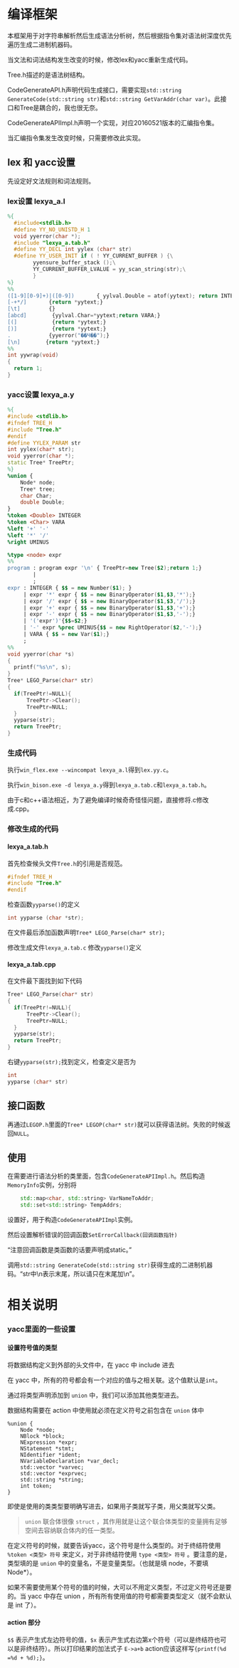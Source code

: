 # 编译框架 #

本框架用于对字符串解析然后生成语法分析树，然后根据指令集对语法树深度优先遍历生成二进制机器码。

当文法和词法结构发生改变的时候，修改lex和yacc重新生成代码。

Tree.h描述的是语法树结构。

CodeGenerateAPI.h声明代码生成接口，需要实现`std::string GenerateCode(std::string str)`和`std::string GetVarAddr(char var)`。此接口和Tree是耦合的，我也很无奈。

CodeGenerateAPIImpl.h声明一个实现，对应20160521版本的汇编指令集。

当汇编指令集发生改变时候，只需要修改此实现。

## lex 和 yacc设置 ##

先设定好文法规则和词法规则。

### lex设置 lexya_a.l

```lex
%{
  #include<stdlib.h>
  #define YY_NO_UNISTD_H 1
  void yyerror(char *);
  #include "lexya_a.tab.h"
  #define YY_DECL int yylex (char* str)
  #define YY_USER_INIT if ( ! YY_CURRENT_BUFFER ) {\
		yyensure_buffer_stack ();\
		YY_CURRENT_BUFFER_LVALUE = yy_scan_string(str);\
		}
%}
%%
([1-9][0-9]+)|([0-9])       { yylval.Double = atof(yytext); return INTEGER; }
[-+*/]       {return *yytext;}
[\t]         {}
[abcd]        {yylval.Char=*yytext;return VARA;}
[(]           {return *yytext;}
[)]           {return *yytext;}
.            {yyerror("��Ч�ַ�");}
[\n]        {return *yytext;}
%%
int yywrap(void) 
{
  return 1;
}

```
### yacc设置 lexya_a.y

```yacc
%{
#include <stdlib.h>
#ifndef TREE_H
#include "Tree.h"
#endif
#define YYLEX_PARAM str
int yylex(char* str);
void yyerror(char *);
static Tree* TreePtr;
%}
%union {
    Node* node;
	Tree* tree;
	char Char;
	double Double;
}
%token <Double> INTEGER
%token <Char> VARA
%left '+' '-'
%left '*' '/'
%right UMINUS

%type <node> expr
%%
program : program expr '\n' { TreePtr=new Tree($2);return 1;}
        |
        ;
expr : INTEGER { $$ = new Number($1); }
     | expr '*' expr { $$ = new BinaryOperator($1,$3,'*');}
     | expr '/' expr { $$ = new BinaryOperator($1,$3,'/');}
     | expr '+' expr { $$ = new BinaryOperator($1,$3,'+');}
     | expr '-' expr { $$ = new BinaryOperator($1,$3,'-');}
     | '('expr')'{$$=$2;}
     | '-' expr %prec UMINUS{$$ = new RightOperator($2,'-');}
     | VARA { $$ = new Var($1);}
     ;
%%
void yyerror(char *s) 
{
  printf("%s\n", s);
}
Tree* LEGO_Parse(char* str) 
{
  if(TreePtr!=NULL){
	  TreePtr->Clear();
	  TreePtr=NULL;
  }
  yyparse(str);
  return TreePtr;
}
```
### 生成代码

执行`win_flex.exe --wincompat lexya_a.l`得到`lex.yy.c`。

执行`win_bison.exe -d lexya_a.y`得到`lexya_a.tab.c`和`lexya_a.tab.h`。

由于c和c++语法相近，为了避免编译时候奇奇怪怪问题，直接修将.c修改成.cpp。

### 修改生成的代码

#### lexya_a.tab.h

首先检查候头文件`Tree.h`的引用是否规范。

```c++
#ifndef TREE_H
#include "Tree.h"
#endif
```

检查函数`yyparse()`的定义

```c++
int yyparse (char *str);
```

在文件最后添加函数声明`Tree* LEGO_Parse(char* str);`

修改生成文件`lexya_a.tab.c`
修改`yyparse()`定义

#### lexya_a.tab.cpp

在文件最下面找到如下代码

```c++
Tree* LEGO_Parse(char* str) 
{
  if(TreePtr!=NULL){
	  TreePtr->Clear();
	  TreePtr=NULL;
  }
  yyparse(str);
  return TreePtr;
}
```

右键`yyparse(str);`找到定义，检查定义是否为

```c++
int
yyparse (char* str)
```

## 接口函数

再通过`LEGOP.h`里面的`Tree* LEGOP(char* str)`就可以获得语法树。失败的时候返回`NULL`。

## 使用

在需要进行语法分析的类里面，包含`CodeGenerateAPIImpl.h`。然后构造`MemoryInfo`实例，分别将

```c++
	std::map<char, std::string> VarNameToAddr;
	std::set<std::string> TempAddrs;
```

设置好，用于构造`CodeGenerateAPIImpl`实例。

然后设置解析错误的回调函数`SetErrorCallback(回调函数指针)`

“注意回调函数是类函数的话要声明成static。”

调用`std::string GenerateCode(std::string str)`获得生成的二进制机器码。“str中\n表示末尾，所以请只在末尾加\n”。

# 相关说明

### yacc里面的一些设置

#### 设置符号值的类型

将数据结构定义到外部的头文件中，在 yacc 中 include 进去

在 yacc 中，所有的符号都会有一个对应的值与之相关联。这个值默认是`int`。

通过将类型声明添加到 `union` 中，我们可以添加其他类型进去。

数据结构需要在 action 中使用就必须在定义符号之前包含在 `union` 体中

```
%union {
    Node *node;
    NBlock *block;
    NExpression *expr;
    NStatement *stmt;
    NIdentifier *ident;
    NVariableDeclaration *var_decl;
    std::vector *varvec;
    std::vector *exprvec;
    std::string *string;
    int token;
}
```

即使是使用的类类型要明确写进去，如果用子类就写子类，用父类就写父类。

>   `union` 联合体很像 `struct` ，其作用就是让这个联合体类型的变量拥有足够空间去容纳联合体内的任一类型。

在定义符号的时候，就要告诉yacc，这个符号是什么类型的。对于终结符使用 `%token <类型> 符号` 来定义，对于非终结符使用 `type <类型> 符号` 。要注意的是，类型填的是 `union` 中的变量名，不是变量类型。（也就是填 node，不要填 Node*）。

如果不需要使用某个符号的值的时候，大可以不用定义类型，不过定义符号还是要的。当 yacc 中存在 union ，所有所有使用值的符号都需要类型定义（就不会默认是 int 了）。

#### action 部分

`$$` 表示产生式左边符号的值，`$x` 表示产生式右边第x个符号（可以是终结符也可以是非终结符）。所以打印结果的加法式子 `E->a+b` action应该这样写`{printf(%d =%d + %d);}`。